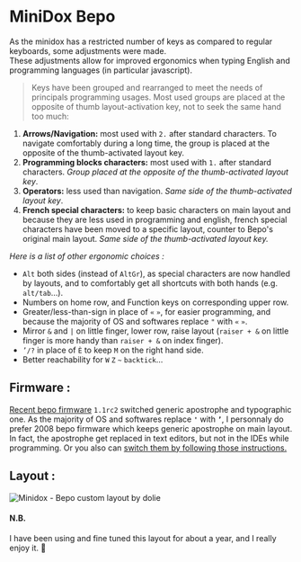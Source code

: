 # MiniDox Bepo

As the minidox has a restricted number of keys as compared to regular keyboards, some adjustments were made.  
These adjustments allow for improved ergonomics when typing English and programming languages (in particular javascript).  

>Keys have been grouped and rearranged to meet the needs of principals programming usages. Most used groups are placed at the opposite of thumb layout-activation key, not to seek the same hand too much: 
  1. **Arrows/Navigation:** most used with `2.` after standard characters. To navigate comfortably during a long time, the group is placed at the opposite of the thumb-activated layout key.
  2. **Programming blocks characters:** most used with `1.` after standard characters. *Group placed at the opposite of the thumb-activated layout key*.
  3. **Operators:** less used than navigation. *Same side of the thumb-activated layout key*.
  4. **French special characters:** to keep basic characters on main layout and because they are less used in programming and english, french special characters have been moved to a specific layout, counter to Bepo's original main layout. *Same side of the thumb-activated layout key.*

*Here is a list of other ergonomic choices :*

- `Alt` both sides (instead of `AltGr`), as special characters are now handled by layouts, and to comfortably get all shortcuts with both hands (e.g. `alt/tab`...).
- Numbers on home row, and Function keys on corresponding upper row.
- Greater/less-than-sign in place of `«` `»`, for easier programming, and because the majority of OS and softwares replace `"` with `«` `»`. 
- Mirror `&` and `|` on little finger, lower row, raise layout (`raiser + &` on little finger is more handy than `raiser + &` on index finger).
- `’/?` in place of `È` to keep `M` on the right hand side.
- Better reachability for `W` `Z` `~` `backtick`...

## Firmware : 
[Recent bepo firmware](https://bepo.fr/wiki/Accueil) `1.1rc2` switched generic apostrophe and typographic one.
As the majority of OS and softwares replace **`'`** with **`’`**, I personnaly do prefer 2008 bepo firmware which keeps generic apostrophe on main layout. In fact, the apostrophe get replaced in text editors, but not in the IDEs while programming.
Or you also can [switch them by following those instructions.](https://bepo.fr/wiki/Apostrophe)

## Layout :
![Minidox - Bepo custom layout by dolie](https://user-images.githubusercontent.com/18349922/77227968-f42d9980-6b7b-11ea-9a11-58b1f47842e9.png)

#### N.B.
I have been using and fine tuned this layout for about a year, and I really enjoy it. 🙂    

